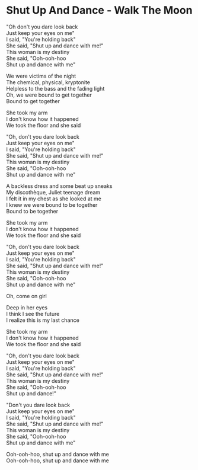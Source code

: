 # Shut Up And Dance - Walk The Moon

"Oh don't you dare look back\
Just keep your eyes on me"\
I said, "You're holding back"\
She said, "Shut up and dance with me!"\
This woman is my destiny\
She said, "Ooh-ooh-hoo\
Shut up and dance with me"

We were victims of the night\
The chemical, physical, kryptonite\
Helpless to the bass and the fading light\
Oh, we were bound to get together\
Bound to get together

She took my arm\
I don't know how it happened\
We took the floor and she said

"Oh, don't you dare look back\
Just keep your eyes on me"\
I said, "You're holding back"\
She said, "Shut up and dance with me!"\
This woman is my destiny\
She said, "Ooh-ooh-hoo\
Shut up and dance with me"

A backless dress and some beat up sneaks\
My discothèque, Juliet teenage dream\
I felt it in my chest as she looked at me\
I knew we were bound to be together\
Bound to be together

She took my arm\
I don't know how it happened\
We took the floor and she said

"Oh, don't you dare look back\
Just keep your eyes on me"\
I said, "You're holding back"\
She said, "Shut up and dance with me!"\
This woman is my destiny\
She said, "Ooh-ooh-hoo\
Shut up and dance with me"

Oh, come on girl

Deep in her eyes\
I think I see the future\
I realize this is my last chance

She took my arm\
I don't know how it happened\
We took the floor and she said

"Oh, don't you dare look back\
Just keep your eyes on me"\
I said, "You're holding back"\
She said, "Shut up and dance with me!"\
This woman is my destiny\
She said, "Ooh-ooh-hoo\
Shut up and dance!"

"Don't you dare look back\
Just keep your eyes on me"\
I said, "You're holding back"\
She said, "Shut up and dance with me!"\
This woman is my destiny\
She said, "Ooh-ooh-hoo\
Shut up and dance with me"

Ooh-ooh-hoo, shut up and dance with me\
Ooh-ooh-hoo, shut up and dance with me
